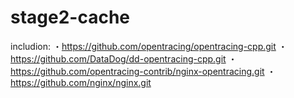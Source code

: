 # stage2-cache
includion:
・https://github.com/opentracing/opentracing-cpp.git
・https://github.com/DataDog/dd-opentracing-cpp.git
・https://github.com/opentracing-contrib/nginx-opentracing.git
・https://github.com/nginx/nginx.git
